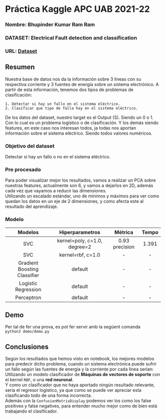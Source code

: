 # Práctica Kaggle APC UAB 2021-22
### Nombre: Bhupinder Kumar Ram Ram 
### DATASET: Electrical Fault detection and classification
### URL: [Dataset](https://www.kaggle.com/esathyaprakash/electrical-fault-detection-and-classification)
## Resumen
Nuestra base de datos nos da la información sobre 3 líneas con su respectiva corriente y 3 fuentes de energía sobre un sistema electrónico. A partir de esta información, tenemos dos tipos de problemas de clasificación: <br>

    1. Detectar si hay un fallo en el sistema eléctrico.
    2. Clasificar que tipo de falla hay en el sistema eléctrico.
De los datos del dataset, nuestro target es el Output (S).
Siendo un 0 o 1. Con lo cual es un problema logístico o de clasificación.
Y los demás siendo features, en este caso nos interesan todos, ja todas nos aportan información sobre el sistema eléctrico.
Siendo todos valores numéricos.

### Objetivo del dataset
Detectar si hay un fallo o no en el sistema eléctrico.

### Pre procesado
Para poder visualizar mejor los resultados, vamos a realizar un PCA sobre nuestras features, actualmente son 6, y vamos a dejarlos en 2D, además cada vez que vayamos a reducir las dimensiones.<br>
Utilizando un escalado estándar, uno de mínimos y máximos para ver como quedan los datos en un eje de 2 dimensiones, y como afecta este al resultado del aprendizaje.
### Modelo

| Modelos | Hiperparametros | Métrica | Tempo | 
| :---: | :---: | :---: | :---: |
| SVC | kernel=poly, c=1.0, degree=2 |  0.93 precision | 1.391 |
| SVC | kernel=rbf, c=1.0 | - | - |
| Gradient Boosting Classifier | default | - | - |
| Logistic Regression | default | - | - |
| Perceptron | default | - | - |

## Demo
Per tal de fer una prova, es pot fer servir amb la següent comanda <br>
 ````python3 demo/demo.py ```` 

## Conclusiones
Según los resultados que hemos visto en notebook, los mejores modelos para predecir dicho problema, cuando un sistema electrónica puede sufrir un fallo según las fuentes de energía y la corriente por cada línea serían:<br> 
Utilizando un modelo clasificador de <b>Máquinas de vectores de soporte</b> con el kernel `RBF`, o una <b>red neuronal</b>. <br>
Y como un clasificador que no haya aportado ningún resultado relevante, sería el regresor logístico, ya que como se puede ver apreciar esta clasificando todo de una forma incorrecta. <br>
Además con la `ConfusionMatrixDisplay` podemos ver los como los false positives y false negatives, para entender mucho mejor como de bien está trabajando el clasificador.


